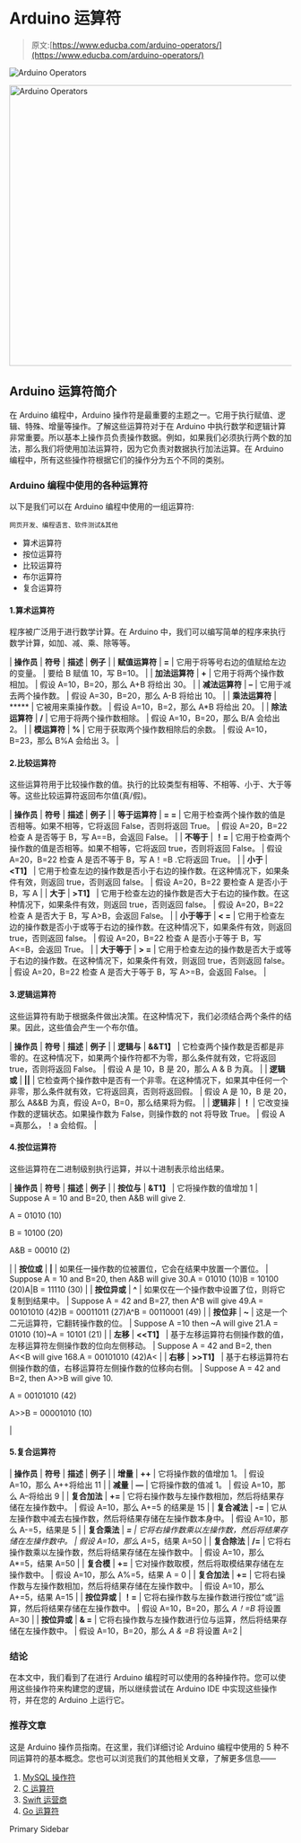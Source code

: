 # Arduino 运算符

> 原文:[https://www.educba.com/arduino-operators/](https://www.educba.com/arduino-operators/)

![Arduino Operators](../Images/7706e6c7c920ead7d13722ae75cde5df.png)

<noscript><img class="alignnone size-full wp-image-294097" src="../Images/7706e6c7c920ead7d13722ae75cde5df.png" alt="Arduino Operators" width="900" height="500" data-original-src="https://cdn.educba.com/academy/wp-content/uploads/2020/02/Arduino-Operators-1.jpg"/></noscript>

## Arduino 运算符简介

在 Arduino 编程中，Arduino 操作符是最重要的主题之一。它用于执行赋值、逻辑、特殊、增量等操作。了解这些运算符对于在 Arduino 中执行数学和逻辑计算非常重要。所以基本上操作员负责操作数据。例如，如果我们必须执行两个数的加法，那么我们将使用加法运算符，因为它负责对数据执行加法运算。在 Arduino 编程中，所有这些操作符根据它们的操作分为五个不同的类别。

### Arduino 编程中使用的各种运算符

以下是我们可以在 Arduino 编程中使用的一组运算符:

<small>网页开发、编程语言、软件测试&其他</small>

*   算术运算符
*   按位运算符
*   比较运算符
*   布尔运算符
*   复合运算符

#### 1.算术运算符

程序被广泛用于进行数学计算。在 Arduino 中，我们可以编写简单的程序来执行数学计算，如加、减、乘、除等等。

| **操作员** | **符号** | **描述** | **例子** |
| **赋值运算符** | **=** | 它用于将等号右边的值赋给左边的变量。 | 要给 B 赋值 10，写 B=10。 |
| **加法运算符** | **+** | 它用于将两个操作数相加。 | 假设 A=10，B=20，那么 A+B 将给出 30。 |
| **减法运算符** | **–** | 它用于减去两个操作数。 | 假设 A=30，B=20，那么 A-B 将给出 10。 |
| **乘法运算符** | ***** | 它被用来乘操作数。 | 假设 A=10，B=2，那么 A*B 将给出 20。 |
| **除法运算符** | **/** | 它用于将两个操作数相除。 | 假设 A=10，B=20，那么 B/A 会给出 2。 |
| **模运算符** | **%** | 它用于获取两个操作数相除后的余数。 | 假设 A=10，B=23，那么 B%A 会给出 3。 |

#### 2.比较运算符

这些运算符用于比较操作数的值。执行的比较类型有相等、不相等、小于、大于等等。这些比较运算符返回布尔值(真/假)。

| **操作员** | **符号** | **描述** | **例子** |
| **等于运算符** | **= =** | 它用于检查两个操作数的值是否相等。如果不相等，它将返回 False，否则将返回 True。 | 假设 A=20，B=22 检查 A 是否等于 B，写 A==B，会返回 False。 |
| **不等于** | **！=** | 它用于检查两个操作数的值是否相等。如果不相等，它将返回 true，否则将返回 False。 | 假设 A=20，B=22 检查 A 是否不等于 B，写 A！=B .它将返回 True。 |
| **小于** | **<T1】** | 它用于检查左边的操作数是否小于右边的操作数。在这种情况下，如果条件有效，则返回 true，否则返回 false。 | 假设 A=20，B=22 要检查 A 是否小于 B，写 A |
| **大于** | **>T1】** | 它用于检查左边的操作数是否大于右边的操作数。在这种情况下，如果条件有效，则返回 true，否则返回 false。 | 假设 A=20，B=22 检查 A 是否大于 B，写 A>B，会返回 False。 |
| **小于等于** | **< =** | 它用于检查左边的操作数是否小于或等于右边的操作数。在这种情况下，如果条件有效，则返回 true，否则返回 false。 | 假设 A=20，B=22 检查 A 是否小于等于 B，写 A<=B，会返回 True。 |
| **大于等于** | **> =** | 它用于检查左边的操作数是否大于或等于右边的操作数。在这种情况下，如果条件有效，则返回 true，否则返回 false。 | 假设 A=20，B=22 检查 A 是否大于等于 B，写 A>=B，会返回 False。 |

#### 3.逻辑运算符

这些运算符有助于根据条件做出决策。在这种情况下，我们必须结合两个条件的结果。因此，这些值会产生一个布尔值。

| **操作员** | **符号** | **描述** | **例子** |
| **逻辑与** | **&&T1】** | 它检查两个操作数是否都是非零的。在这种情况下，如果两个操作符都不为零，那么条件就有效，它将返回 true，否则将返回 False。 | 假设 A 是 10，B 是 20，那么 A & B 为真。 |
| **逻辑或** | **&#124;&#124;** | 它检查两个操作数中是否有一个非零。在这种情况下，如果其中任何一个非零，那么条件就有效，它将返回真，否则将返回假。 | 假设 A 是 10，B 是 20，那么 A&&B 为真，假设 A=0，B=0，那么结果将为假。 |
| **逻辑非** | **！** | 它改变操作数的逻辑状态。如果操作数为 False，则操作数的 not 将导致 True。 | 假设 A =真那么，！a 会给假。 |

#### 4.按位运算符

这些运算符在二进制级别执行运算，并以十进制表示给出结果。

| **操作员** | **符号** | **描述** | **例子** |
| **按位与** | **&T1】** | 它将操作数的值增加 1 | Suppose A = 10 and B=20, then A&B will give 2.

A = 01010 (10)

B = 10100 (20)

A&B = 00010 (2)

 |
| **按位或** | **&#124;** | 如果任一操作数的位被置位，它会在结果中放置一个置位。 | Suppose A = 10 and B=20, then A&B will give 30.A = 01010 (10)B = 10100 (20)A&#124;B = 11110 (30) |
| **按位异或** | **^** | 如果仅在一个操作数中设置了位，则将它复制到结果中。 | Suppose A = 42 and B=27, then A^B will give 49.A = 00101010 (42)B = 00011011 (27)A^B = 00110001 (49) |
| **按位非** | **~** | 这是一个二元运算符，它翻转操作数的位。 | Suppose A =10 then ~A will give 21.A = 01010 (10)~A = 10101 (21) |
| **左移** | **<<T1】** | 基于左移运算符右侧操作数的值，左移运算符左侧操作数的位向左侧移动。 | Suppose A = 42 and B=2, then A<<B will give 168.A = 00101010 (42)A< |
| **右移** | **>>T1】** | 基于右移运算符右侧操作数的值，右移运算符左侧操作数的位移向右侧。 | Suppose A = 42 and B=2, then A>>B will give 10.

A = 00101010 (42)

A>>B = 00001010 (10)

 |

#### 5.复合运算符

| **操作员** | **符号** | **描述** | **例子** |
| **增量** | **++** | 它将操作数的值增加 1。 | 假设 A=10，那么 A++将给出 11 |
| **减量** | **—** | 它将操作数的值减 1。 | 假设 A=10，那么 A–将给出 9 |
| **复合加法** | **+=** | 它将右操作数与左操作数相加，然后将结果存储在左操作数中。 | 假设 A=10，那么 A+=5 的结果是 15 |
| **复合减法** | **-=** | 它从左操作数中减去右操作数，然后将结果存储在左操作数本身中。 | 假设 A=10，那么 A-=5，结果是 5 |
| **复合乘法** | ***=** | 它将右操作数乘以左操作数，然后将结果存储在左操作数中。 | 假设 A=10，那么 A*=5，结果 A=50 |
| **复合除法** | **/=** | 它将右操作数乘以左操作数，然后将结果存储在左操作数中。 | 假设 A=10，那么 A*=5，结果 A=50 |
| **复合模** | **+=** | 它对操作数取模，然后将取模结果存储在左操作数中。 | 假设 A=10，那么 A%=5，结果 A = 0 |
| **复合加法** | **+=** | 它将右操作数与左操作数相加，然后将结果存储在左操作数中。 | 假设 A=10，那么 A+=5，结果 A=15 |
| **按位异或** | **！=** | 它将右操作数与左操作数进行按位“或”运算，然后将结果存储在左操作数中。 | 假设 A=10，B=20，那么 *A！=B* 将设置 A=30 |
| **按位异或** | **& =** | 它将右操作数与左操作数进行位与运算，然后将结果存储在左操作数中。 | 假设 A=10，B=20，那么 *A & =B* 将设置 A=2 |

### 结论

在本文中，我们看到了在进行 Arduino 编程时可以使用的各种操作符。您可以使用这些操作符来构建您的逻辑，所以继续尝试在 Arduino IDE 中实现这些操作符，并在您的 Arduino 上运行它。

### 推荐文章

这是 Arduino 操作员指南。在这里，我们详细讨论 Arduino 编程中使用的 5 种不同运算符的基本概念。您也可以浏览我们的其他相关文章，了解更多信息——

1.  [MySQL 操作符](https://www.educba.com/mysql-operators/)
2.  [C 运算符](https://www.educba.com/c-operators/)
3.  [Swift 运营商](https://www.educba.com/swift-operators/)
4.  [Go 运算符](https://www.educba.com/go-operators/)

<footer class="entry-footer">

<aside class="sidebar sidebar-primary widget-area" role="complementary" aria-label="Primary Sidebar">Primary Sidebar</aside>

</footer>